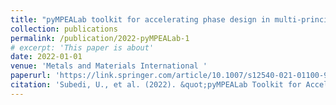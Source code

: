 ```yaml
---
title: "pyMPEALab toolkit for accelerating phase design in multi-principal element alloys"
collection: publications
permalink: /publication/2022-pyMPEALab-1
# excerpt: 'This paper is about'
date: 2022-01-01
venue: 'Metals and Materials International '
paperurl: 'https://link.springer.com/article/10.1007/s12540-021-01100-9'
citation: 'Subedi, U., et al. (2022). &quot;pyMPEALab Toolkit for Accelerating Phase Design in Multi-principal Element Alloys.&quot; <i>Met. Mater. Int. 28, 269–281</i>.'
---
```


<!-- The contents above will be part of a list of publications, if the user clicks the link for the publication than the contents of section will be rendered as a full page, allowing you to provide more information about the paper for the reader. When publications are displayed as a single page, the contents of the above "citation" field will automatically be included below this section in a smaller font. -->
